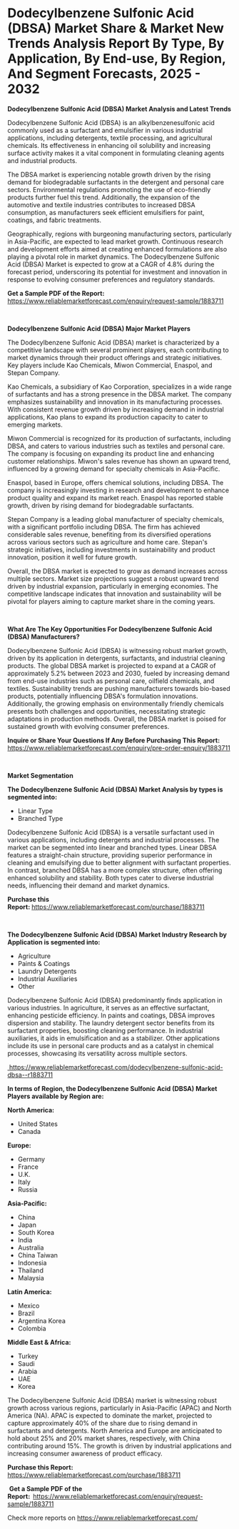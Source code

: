 <p><h1>Dodecylbenzene Sulfonic Acid (DBSA) Market Share & Market New Trends Analysis Report By Type, By Application, By End-use, By Region, And Segment Forecasts, 2025 - 2032</h1></p><p><strong>Dodecylbenzene Sulfonic Acid (DBSA) Market Analysis and Latest Trends</strong></p>
<p><p>Dodecylbenzene Sulfonic Acid (DBSA) is an alkylbenzenesulfonic acid commonly used as a surfactant and emulsifier in various industrial applications, including detergents, textile processing, and agricultural chemicals. Its effectiveness in enhancing oil solubility and increasing surface activity makes it a vital component in formulating cleaning agents and industrial products.</p><p>The DBSA market is experiencing notable growth driven by the rising demand for biodegradable surfactants in the detergent and personal care sectors. Environmental regulations promoting the use of eco-friendly products further fuel this trend. Additionally, the expansion of the automotive and textile industries contributes to increased DBSA consumption, as manufacturers seek efficient emulsifiers for paint, coatings, and fabric treatments.</p><p>Geographically, regions with burgeoning manufacturing sectors, particularly in Asia-Pacific, are expected to lead market growth. Continuous research and development efforts aimed at creating enhanced formulations are also playing a pivotal role in market dynamics. The Dodecylbenzene Sulfonic Acid (DBSA) Market is expected to grow at a CAGR of 4.8% during the forecast period, underscoring its potential for investment and innovation in response to evolving consumer preferences and regulatory standards.</p></p>
<p><strong>Get a Sample PDF of the Report:&nbsp;</strong> <a href="https://www.reliablemarketforecast.com/enquiry/request-sample/1883711?utm_campaign=2124&utm_medium=2&utm_source=Github&utm_content=ia&utm_term=04022025&utm_id=dodecylbenzene-sulfonic-acid-dbsa">https://www.reliablemarketforecast.com/enquiry/request-sample/1883711</a></p>
<p>&nbsp;</p>
<p><strong>Dodecylbenzene Sulfonic Acid (DBSA) Major Market Players</strong></p>
<p><p>The Dodecylbenzene Sulfonic Acid (DBSA) market is characterized by a competitive landscape with several prominent players, each contributing to market dynamics through their product offerings and strategic initiatives. Key players include Kao Chemicals, Miwon Commercial, Enaspol, and Stepan Company.</p><p>Kao Chemicals, a subsidiary of Kao Corporation, specializes in a wide range of surfactants and has a strong presence in the DBSA market. The company emphasizes sustainability and innovation in its manufacturing processes. With consistent revenue growth driven by increasing demand in industrial applications, Kao plans to expand its production capacity to cater to emerging markets.</p><p>Miwon Commercial is recognized for its production of surfactants, including DBSA, and caters to various industries such as textiles and personal care. The company is focusing on expanding its product line and enhancing customer relationships. Miwon's sales revenue has shown an upward trend, influenced by a growing demand for specialty chemicals in Asia-Pacific.</p><p>Enaspol, based in Europe, offers chemical solutions, including DBSA. The company is increasingly investing in research and development to enhance product quality and expand its market reach. Enaspol has reported stable growth, driven by rising demand for biodegradable surfactants.</p><p>Stepan Company is a leading global manufacturer of specialty chemicals, with a significant portfolio including DBSA. The firm has achieved considerable sales revenue, benefiting from its diversified operations across various sectors such as agriculture and home care. Stepan's strategic initiatives, including investments in sustainability and product innovation, position it well for future growth.</p><p>Overall, the DBSA market is expected to grow as demand increases across multiple sectors. Market size projections suggest a robust upward trend driven by industrial expansion, particularly in emerging economies. The competitive landscape indicates that innovation and sustainability will be pivotal for players aiming to capture market share in the coming years.</p></p>
<p>&nbsp;</p>
<p><strong>What Are The Key Opportunities For Dodecylbenzene Sulfonic Acid (DBSA) Manufacturers?</strong></p>
<p><p>Dodecylbenzene Sulfonic Acid (DBSA) is witnessing robust market growth, driven by its application in detergents, surfactants, and industrial cleaning products. The global DBSA market is projected to expand at a CAGR of approximately 5.2% between 2023 and 2030, fueled by increasing demand from end-use industries such as personal care, oilfield chemicals, and textiles. Sustainability trends are pushing manufacturers towards bio-based products, potentially influencing DBSA's formulation innovations. Additionally, the growing emphasis on environmentally friendly chemicals presents both challenges and opportunities, necessitating strategic adaptations in production methods. Overall, the DBSA market is poised for sustained growth with evolving consumer preferences.</p></p>
<p><strong>Inquire or Share Your Questions If Any Before Purchasing This Report:</strong> <a href="https://www.reliablemarketforecast.com/enquiry/pre-order-enquiry/1883711?utm_campaign=2124&utm_medium=2&utm_source=Github&utm_content=ia&utm_term=04022025&utm_id=dodecylbenzene-sulfonic-acid-dbsa">https://www.reliablemarketforecast.com/enquiry/pre-order-enquiry/1883711</a></p>
<p>&nbsp;</p>
<p><strong>Market Segmentation</strong></p>
<p><strong>The Dodecylbenzene Sulfonic Acid (DBSA) Market Analysis by types is segmented into:</strong></p>
<p><ul><li>Linear Type</li><li>Branched Type</li></ul></p>
<p><p>Dodecylbenzene Sulfonic Acid (DBSA) is a versatile surfactant used in various applications, including detergents and industrial processes. The market can be segmented into linear and branched types. Linear DBSA features a straight-chain structure, providing superior performance in cleaning and emulsifying due to better alignment with surfactant properties. In contrast, branched DBSA has a more complex structure, often offering enhanced solubility and stability. Both types cater to diverse industrial needs, influencing their demand and market dynamics.</p></p>
<p><strong>Purchase this Report:&nbsp;</strong><a href="https://www.reliablemarketforecast.com/purchase/1883711?utm_campaign=2124&utm_medium=2&utm_source=Github&utm_content=ia&utm_term=04022025&utm_id=dodecylbenzene-sulfonic-acid-dbsa">https://www.reliablemarketforecast.com/purchase/1883711</a></p>
<p>&nbsp;</p>
<p><strong>The Dodecylbenzene Sulfonic Acid (DBSA) Market Industry Research by Application is segmented into:</strong></p>
<p><ul><li>Agriculture</li><li>Paints & Coatings</li><li>Laundry Detergents</li><li>Industrial Auxiliaries</li><li>Other</li></ul></p>
<p><p>Dodecylbenzene Sulfonic Acid (DBSA) predominantly finds application in various industries. In agriculture, it serves as an effective surfactant, enhancing pesticide efficiency. In paints and coatings, DBSA improves dispersion and stability. The laundry detergent sector benefits from its surfactant properties, boosting cleaning performance. In industrial auxiliaries, it aids in emulsification and as a stabilizer. Other applications include its use in personal care products and as a catalyst in chemical processes, showcasing its versatility across multiple sectors.</p></p>
<p><a href="https://www.reliablemarketforecast.com/dodecylbenzene-sulfonic-acid-dbsa--r1883711?utm_campaign=2124&utm_medium=2&utm_source=Github&utm_content=ia&utm_term=04022025&utm_id=dodecylbenzene-sulfonic-acid-dbsa">&nbsp;https://www.reliablemarketforecast.com/dodecylbenzene-sulfonic-acid-dbsa--r1883711</a></p>
<p><strong>In terms of Region, the Dodecylbenzene Sulfonic Acid (DBSA) Market Players available by Region are:</strong></p>
<p>
    <p> <strong> North America: </strong>
        <ul>
            <li>United States</li>
            <li>Canada</li>
        </ul>
        </p> 
    <p> <strong> Europe: </strong>
        <ul>
            <li>Germany</li>
            <li>France</li>
            <li>U.K.</li>
            <li>Italy</li>
            <li>Russia</li>
        </ul>
        </p> 
    <p> <strong> Asia-Pacific: </strong>
        <ul>
            <li>China</li>
            <li>Japan</li>
            <li>South Korea</li>
            <li>India</li>
            <li>Australia</li>
            <li>China Taiwan</li>
            <li>Indonesia</li>
            <li>Thailand</li>
            <li>Malaysia</li>
        </ul>
        </p> 
    <p> <strong> Latin America: </strong>
        <ul>
            <li>Mexico</li>
            <li>Brazil</li>
            <li>Argentina Korea</li>
            <li>Colombia</li>
        </ul>
        </p> 
    <p> <strong> Middle East & Africa: </strong>
        <ul>
            <li>Turkey</li>
            <li>Saudi</li>
            <li>Arabia</li>
            <li>UAE</li>
            <li>Korea</li>
        </ul>
    </p>
    </p>
<p><p>The Dodecylbenzene Sulfonic Acid (DBSA) market is witnessing robust growth across various regions, particularly in Asia-Pacific (APAC) and North America (NA). APAC is expected to dominate the market, projected to capture approximately 40% of the share due to rising demand in surfactants and detergents. North America and Europe are anticipated to hold about 25% and 20% market shares, respectively, with China contributing around 15%. The growth is driven by industrial applications and increasing consumer awareness of product efficacy.</p></p>
<p><strong>Purchase this Report: </strong><a href="https://www.reliablemarketforecast.com/purchase/1883711?utm_campaign=2124&utm_medium=2&utm_source=Github&utm_content=ia&utm_term=04022025&utm_id=dodecylbenzene-sulfonic-acid-dbsa">https://www.reliablemarketforecast.com/purchase/1883711</a></p>
<p>&nbsp;<strong>Get a Sample PDF of the Report:&nbsp;&nbsp;</strong><a href="https://www.reliablemarketforecast.com/enquiry/request-sample/1883711?utm_campaign=2124&utm_medium=2&utm_source=Github&utm_content=ia&utm_term=04022025&utm_id=dodecylbenzene-sulfonic-acid-dbsa">https://www.reliablemarketforecast.com/enquiry/request-sample/1883711</a></p>
<p><strong></strong></p>
<p>Check more reports on <a href="https://www.reliablemarketforecast.com/?utm_campaign=2124&utm_medium=2&utm_source=Github&utm_content=ia&utm_term=04022025&utm_id=dodecylbenzene-sulfonic-acid-dbsa">https://www.reliablemarketforecast.com/</a></p>